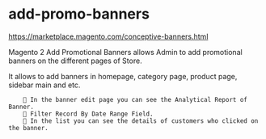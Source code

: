 # add-promo-banners

https://marketplace.magento.com/conceptive-banners.html

Magento 2 Add Promotional Banners allows Admin to add promotional banners on the different pages of Store. 

It allows to add banners in homepage, category page, product page, sidebar main and etc.

         In the banner edit page you can see the Analytical Report of Banner.
         Filter Record By Date Range Field.
         In the list you can see the details of customers who clicked on the banner.

